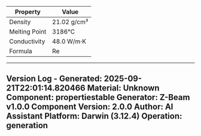 | Property | Value |
|----------|-------|
| Density | 21.02 g/cm³ |
| Melting Point | 3186°C |
| Conductivity | 48.0 W/m·K |
| Formula | Re |


---
Version Log - Generated: 2025-09-21T22:01:14.820466
Material: Unknown
Component: propertiestable
Generator: Z-Beam v1.0.0
Component Version: 2.0.0
Author: AI Assistant
Platform: Darwin (3.12.4)
Operation: generation
---